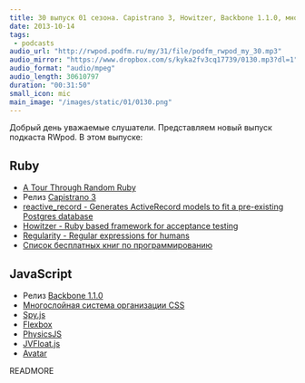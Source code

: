 ```yaml
---
title: 30 выпуск 01 сезона. Capistrano 3, Howitzer, Backbone 1.1.0, многослойная система организации CSS, PhysicsJS и прочее
date: 2013-10-14
tags:
 - podcasts
audio_url: "http://rwpod.podfm.ru/my/31/file/podfm_rwpod_my_30.mp3"
audio_mirror: "https://www.dropbox.com/s/kyka2fv3cq17739/0130.mp3?dl=1"
audio_format: "audio/mpeg"
audio_length: 30610797
duration: "00:31:50"
small_icon: mic
main_image: "/images/static/01/0130.png"
---
```


Добрый день уважаемые слушатели. Представляем новый выпуск подкаста RWpod. В этом выпуске:

## Ruby

 - [A Tour Through Random Ruby](http://www.sitepoint.com/tour-random-ruby/)
 - Релиз [Capistrano 3](https://medium.com/p/ba896a142ac)
 - [reactive_record - Generates ActiveRecord models to fit a pre-existing Postgres database](https://github.com/twopoint718/reactive_record)
 - [Howitzer - Ruby based framework for acceptance testing](http://romikoops.github.io/howitzer/)
 - [Regularity - Regular expressions for humans](https://github.com/andrewberls/regularity)
 - [Список бесплатных книг по программированию](https://github.com/vhf/free-programming-books/blob/master/free-programming-books.md)

## JavaScript

 - Релиз [Backbone 1.1.0](http://backbonejs.org/#changelog)
 - [Многослойная система организации CSS](http://operatino.github.io/MCSS/)
 - [Spy.js](http://spy-js.com/)
 - [Flexbox](http://philipwalton.github.io/solved-by-flexbox/)
 - [PhysicsJS](http://wellcaffeinated.net/PhysicsJS/)
 - [JVFloat.js](https://github.com/maman/JVFloat.js)
 - [Avatar](https://avatar.java.net/)

READMORE

